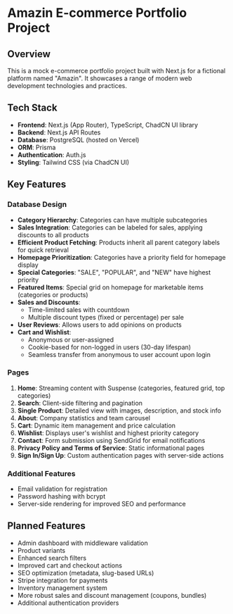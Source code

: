 # Amazin E-commerce Portfolio Project

## Overview

This is a mock e-commerce portfolio project built with Next.js for a fictional platform named "Amazin". It showcases a range of modern web development technologies and practices.

## Tech Stack

- **Frontend**: Next.js (App Router), TypeScript, ChadCN UI library
- **Backend**: Next.js API Routes
- **Database**: PostgreSQL (hosted on Vercel)
- **ORM**: Prisma
- **Authentication**: Auth.js
- **Styling**: Tailwind CSS (via ChadCN UI)

## Key Features

### Database Design

- **Category Hierarchy**: Categories can have multiple subcategories
- **Sales Integration**: Categories can be labeled for sales, applying discounts to all products
- **Efficient Product Fetching**: Products inherit all parent category labels for quick retrieval
- **Homepage Prioritization**: Categories have a priority field for homepage display
- **Special Categories**: "SALE", "POPULAR", and "NEW" have highest priority
- **Featured Items**: Special grid on homepage for marketable items (categories or products)
- **Sales and Discounts**:
  - Time-limited sales with countdown
  - Multiple discount types (fixed or percentage) per sale
- **User Reviews**: Allows users to add opinions on products
- **Cart and Wishlist**:
  - Anonymous or user-assigned
  - Cookie-based for non-logged in users (30-day lifespan)
  - Seamless transfer from anonymous to user account upon login

### Pages

1. **Home**: Streaming content with Suspense (categories, featured grid, top categories)
2. **Search**: Client-side filtering and pagination
3. **Single Product**: Detailed view with images, description, and stock info
4. **About**: Company statistics and team carousel
5. **Cart**: Dynamic item management and price calculation
6. **Wishlist**: Displays user's wishlist and highest priority category
7. **Contact**: Form submission using SendGrid for email notifications
8. **Privacy Policy and Terms of Service**: Static informational pages
9. **Sign In/Sign Up**: Custom authentication pages with server-side actions

### Additional Features

- Email validation for registration
- Password hashing with bcrypt
- Server-side rendering for improved SEO and performance

## Planned Features

- Admin dashboard with middleware validation
- Product variants
- Enhanced search filters
- Improved cart and checkout actions
- SEO optimization (metadata, slug-based URLs)
- Stripe integration for payments
- Inventory management system
- More robust sales and discount management (coupons, bundles)
- Additional authentication providers
